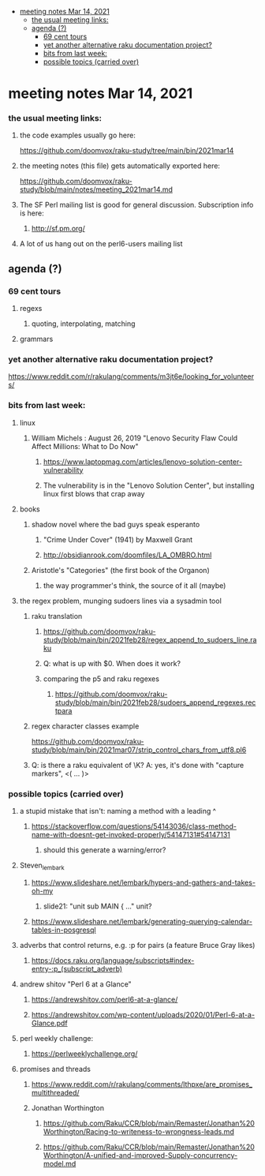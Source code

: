 - [meeting notes Mar 14, 2021](#orga01925e)
    - [the usual meeting links:](#org1019150)
  - [agenda (?)](#orgf7394a6)
    - [69 cent tours](#orgb78a563)
    - [yet another alternative raku documentation project?](#org63f1af2)
    - [bits from last week:](#orgb0274be)
    - [possible topics (carried over)](#orgce244f2)


<a id="orga01925e"></a>

# meeting notes Mar 14, 2021


<a id="org1019150"></a>

### the usual meeting links:

1.  the code examples usually go here:

    <https://github.com/doomvox/raku-study/tree/main/bin/2021mar14>

2.  the meeting notes (this file) gets automatically exported here:

    <https://github.com/doomvox/raku-study/blob/main/notes/meeting_2021mar14.md>

3.  The SF Perl mailing list is good for general discussion.  Subscription info is here:

    1.  <http://sf.pm.org/>

4.  A lot of us hang out on the perl6-users mailing list


<a id="orgf7394a6"></a>

## agenda (?)


<a id="orgb78a563"></a>

### 69 cent tours

1.  regexs

    1.  quoting, interpolating, matching

2.  grammars


<a id="org63f1af2"></a>

### yet another alternative raku documentation project?

<https://www.reddit.com/r/rakulang/comments/m3jt6e/looking_for_volunteers/>


<a id="orgb0274be"></a>

### bits from last week:

1.  linux

    1.  William Michels : August 26, 2019 "Lenovo Security Flaw Could Affect Millions: What to Do Now"
    
        1.  <https://www.laptopmag.com/articles/lenovo-solution-center-vulnerability>
        
        2.  The vulnerability is in the "Lenovo Solution Center", but installing linux first blows that crap away

2.  books

    1.  shadow novel where the bad guys speak esperanto
    
        1.  "Crime Under Cover" (1941) by Maxwell Grant
        
        2.  <http://obsidianrook.com/doomfiles/LA_OMBRO.html>
    
    2.  Aristotle's "Categories" (the first book of the Organon)
    
        1.  the way programmer's think, the source of it all (maybe)

3.  the regex problem, munging sudoers lines via a sysadmin tool

    1.  raku translation
    
        1.  <https://github.com/doomvox/raku-study/blob/main/bin/2021feb28/regex_append_to_sudoers_line.raku>
        
        2.  Q: what is up with $0.  When does it work?
        
        3.  comparing the p5 and raku regexes
        
            1.  <https://github.com/doomvox/raku-study/blob/main/bin/2021feb28/sudoers_append_regexes.rectpara>
    
    2.  regex character classes example
    
        <https://github.com/doomvox/raku-study/blob/main/bin/2021mar07/strip_control_chars_from_utf8.pl6>
    
    3.  Q: is there a raku equivalent of \K?  A: yes, it's done with "capture markers", <( &#x2026; )>


<a id="orgce244f2"></a>

### possible topics (carried over)

1.  a stupid mistake that isn't: naming a method with a leading ^

    1.  <https://stackoverflow.com/questions/54143036/class-method-name-with-doesnt-get-invoked-properly/54147131#54147131>
    
        1.  should this generate a warning/error?

2.  Steven<sub>lembark</sub>

    1.  <https://www.slideshare.net/lembark/hypers-and-gathers-and-takes-oh-my>
    
        1.  slide21:  "unit sub MAIN { &#x2026;"  unit?
    
    2.  <https://www.slideshare.net/lembark/generating-querying-calendar-tables-in-posgresql>

3.  adverbs that control returns, e.g. :p for pairs (a feature Bruce Gray likes)

    1.  <https://docs.raku.org/language/subscripts#index-entry-:p_(subscript_adverb)>

4.  andrew shitov "Perl 6 at a Glance"

    1.  <https://andrewshitov.com/perl6-at-a-glance/>
    
    2.  <https://andrewshitov.com/wp-content/uploads/2020/01/Perl-6-at-a-Glance.pdf>

5.  perl weekly challenge:

    1.  <https://perlweeklychallenge.org/>

6.  promises and threads

    1.  <https://www.reddit.com/r/rakulang/comments/lthpxe/are_promises_multithreaded/>
    
    2.  Jonathan Worthington
    
        1.  <https://github.com/Raku/CCR/blob/main/Remaster/Jonathan%20Worthington/Racing-to-writeness-to-wrongness-leads.md>
        
        2.  <https://github.com/Raku/CCR/blob/main/Remaster/Jonathan%20Worthington/A-unified-and-improved-Supply-concurrency-model.md>
